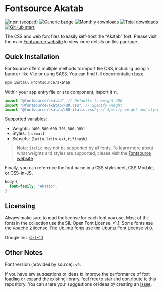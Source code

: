 # Fontsource Akatab

[![npm (scoped)](https://img.shields.io/npm/v/@fontsource/akatab?color=brightgreen)](https://www.npmjs.com/package/@fontsource/akatab) [![Generic badge](https://img.shields.io/badge/fontsource-passing-brightgreen)](https://github.com/fontsource/fontsource) [![Monthly downloads](https://badgen.net/npm/dm/@fontsource/akatab)](https://github.com/fontsource/fontsource) [![Total downloads](https://badgen.net/npm/dt/@fontsource/akatab)](https://github.com/fontsource/fontsource) [![GitHub stars](https://img.shields.io/github/stars/fontsource/fontsource.svg?style=social&label=Star)](https://github.com/fontsource/fontsource/stargazers)

The CSS and web font files to easily self-host the “Akatab” font. Please visit the main [Fontsource website](https://fontsource.org/fonts/akatab) to view more details on this package.

## Quick Installation

Fontsource offers multiple methods to import the CSS, including using a bundler like Vite or using SASS. You can find full documentation [here](https://fontsource.org/docs/getting-started/introduction).

```javascript
npm install @fontsource/akatab
```

Within your app entry file or site component, import it in.

```javascript
import "@fontsource/akatab"; // Defaults to weight 400
import "@fontsource/akatab/400.css"; // Specify weight
import "@fontsource/akatab/400-italic.css"; // Specify weight and style
```

Supported variables:
- Weights: `[400,500,600,700,800,900]`
- Styles: `[normal]`
- Subsets: `[latin,latin-ext,tifinagh]`

> Note: `italic` may not be supported by all fonts. To learn more about what weights and styles are supported, please visit the [Fontsource website](https://fontsource.org/fonts/akatab).

Finally, you can reference the font name in a CSS stylesheet, CSS Module, or CSS-in-JS.

```css
body {
  font-family: "Akatab";
}
```

## Licensing
Always make sure to read the license for each font you use. Most of the fonts in the collection use the SIL Open Font License, v1.1. Some fonts use the Apache 2 license. The Ubuntu fonts use the Ubuntu Font License v1.0.

Google Inc.
[OFL-1.1](http://scripts.sil.org/OFL)

## Other Notes
Font version (provided by source): `v9`.

If you have any suggestions or ideas to improve the performance of font loading or expand the existing library, feel free to star and contribute to this repository. You can share your suggestions or ideas by creating an [issue](https://github.com/fontsource/fontsource/issues).